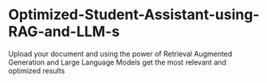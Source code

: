 # Optimized-Student-Assistant-using-RAG-and-LLM-s
Upload your document and using the power of Retrieval Augmented Generation and Large Language Models get the most relevant and optimized results
